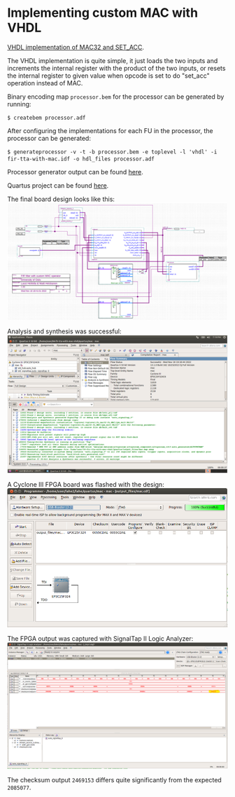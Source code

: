 # Implementing custom MAC with VHDL

[VHDL implementation of MAC32 and SET_ACC](mac.vhdl).

The VHDL implementation is quite simple, it just loads the two inputs and increments the internal register with the product of the two inputs, or resets the internal register to given value when opcode is set to do "set_acc" operation instead of MAC.

Binary encoding map `processor.bem` for the processor can be generated by running:
```console
$ createbem processor.adf
```

After configuring the implementations for each FU in the processor, the processor can be generated:
```console
$ generateprocessor -v -t -b processor.bem -e toplevel -l 'vhdl' -i fir-tta-with-mac.idf -o hdl_files processor.adf
```

Processor generator output can be found [here](hdl_files/).

Quartus project can be found [here](quartus/).

The final board design looks like this:
![](../screenshots/final-bdf-design.PNG)

Analysis and synthesis was successful:
![](../screenshots/quartus-successful-analysis-and-synthesis.PNG)

A Cyclone III FPGA board was flashed with the design:
![](../screenshots/fpga-programming-success.PNG)

The FPGA output was captured with SignalTap II Logic Analyzer:
![](../screenshots/fpga-signal-capture.PNG)

The checksum output `2469153` differs quite significantly from the expected `2085077`.